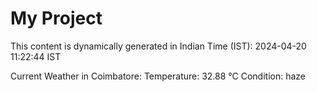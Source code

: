 # My Project

This content is dynamically generated in Indian Time (IST): 2024-04-20 11:22:44 IST


Current Weather in Coimbatore:
Temperature: 32.88 °C
Condition: haze

